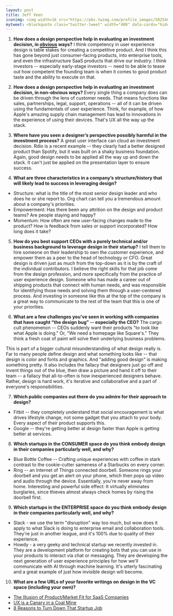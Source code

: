 ```yaml
---
layout: post
title: Jeff Veen
iconimg: <img width=16 src="https://pbs.twimg.com/profile_images/502548502904201216/oZSQG89V.jpeg">
mytweet: <blockquote class="twitter-tweet" width="480" data-cards="hidden" lang="en"><p lang="en" dir="ltr">Worked with <a href="https://twitter.com/tweetalbert">@tweetalbert</a> for 2 yrs in <a href="https://twitter.com/NEAVC">@NEAVC</a> Design Studio; I am thrilled he is officially here! <a href="http://t.co/nUlV7N38fB">http://t.co/nUlV7N38fB</a> <a href="https://twitter.com/hashtag/ItStartsWithDeisgn?src=hash">#ItStartsWithDeisgn</a></p>&mdash; daynagrayson (@daynagrayson) <a href="https://twitter.com/daynagrayson/status/654676127777099776">October 15, 2015</a></blockquote><script async src="//platform.twitter.com/widgets.js" charset="utf-8"></script>  
---
```


1. <b>How does a design perspective help in evaluating an investment decision, in <span style="border-bottom: 2px solid black;">obvious</span> ways?</b> I think competency in user experience design is table stakes for creating a competitive product. And I think this has gone beyond just consumer-facing products, into enterprise tools, and even the infrastructure SaaS products that drive our industry. I think investors -- especially early-stage investors -- need to be able to tease out how competent the founding team is when it comes to good product taste and the ability to execute on that.

2. <b>How does a design perspective help in evaluating an investment decision, in non-obvious ways?</b> Every single thing a company does can be driven through the lens of customer needs. That means functions like sales, partnerships, legal, support, operations -- all of it can be driven using the fundamentals of user experience. Think, for example, of how Apple's amazing supply chain management has lead to innovations in the experience of using their devices. That's UX all the way up the stack.

3. <b>Where have you seen a designer&rsquo;s perspective possibly harmful in the investment process?</b> A great user interface can cloud an investment decision. Rdio is a recent example -- they clearly had a better designed product than Spotify, but it was built on a shaky business foundation. Again, good design needs to be applied all the way up and down the stack. It can't just be applied on the presentation layer to ensure success.

4. <b>What are three characteristics in a company&rsquo;s structure/history that will likely lead to success in leveraging design?</b>
  * Structure: what is the title of the most senior design leader and who does he or she report to. Org chart can tell you a tremendous amount about a company's priorities.
  * Empowerment: Has there been any attrition on the design and product teams? Are people staying and happy?
  * Momentum: How often are new user-facing changes made to the product? How is feedback from sales or support incorporated? How long does it take?

5. <b>How do you best support CEOs with a purely technical and/or business background to leverage design in their startup?</b> I tell them to hire someone on their leadership to own the customer experience, and empower them as a peer to the head of technology or CFO. Great design is driven just as much from the top-down as it is by the craft of the individual contributors. I believe the right skills for that job come from the design profession, and more specifically from the practice of user experience design. Someone who has made a career out of shipping products that connect with human needs, and was responsible for identifying those needs and solving them through a user-centered process. And investing in someone like this at the top of the company is a great way to communicate to the rest of the team that this is one of your priorities.

6. <b>What are a few challenges you've seen in working with companies that have caught &ldquo;the design bug&rdquo; -- especially the CEO?</b> The cargo cult phenomenon -- CEOs suddenly want their products "to look like what Apple is doing." Or, "We need a homepage like Square's." They think a fresh coat of paint will solve their underlying business problems.

This is part of a bigger cultural misunderstanding of what design really is. Far to many people define design and what something looks like -- that design is color and fonts and graphics. And "adding good design" is making something pretty. It also includes the fallacy that designers just go off and invent things out of the blue, then draw a picture and hand it off to their team -- a fallacy that all-to-often is how inexperienced designers behave. Rather, design is hard work, it's iterative and collaborative and a part of everyone's responsibilities.

7. <b>Which public companies out there do you admire for their approach to design?</b>
  * Fitbit -- they completely understand that social encouragement is what drives lifestyle change, not some gadget that you attach to your body. Every aspect of their product supports this.
  * Google -- they're getting better at design faster than Apple is getting better at services.

8. <b>Which startups in the CONSUMER space do you think embody design in their companies particularly well, and why?</b>
  * Blue Bottle Coffee -- Crafting unique experiences with coffee in stark contrast to the cookie-cutter sameness of a Starbucks on every corner.
  * Ring -- an Internet of Things connected doorbell. Someone rings your doorbell and you get an alert on your phone, which then pops up video and audio through the device. Essentially, you're never away from home. Interesting and powerful side effect: It virtually eliminates burglaries, since thieves almost always check homes by rising the doorbell first.

9. <b>Which startups in the ENTERPRISE space do you think embody design in their companies particularly well, and why?</b>
  * Slack - we use the term "disruption" way too much, but wow does it apply to what Slack is doing to enterprise email and collaboration tools. They're just in another league, and it's 100% due to quality of their experience. 
  * Howdy - a very geeky and technical startup we recently invested in. They are a development platform for creating bots that you can use in your products to interact via chat or messaging. They are developing the next generation of user experience principles for how we'll communicate with AI through machine learning. It's utterly fascinating and a great example of just how invisible design will become.

10. <b>What are a few URLs of your favorite writings on design in the VC space (including your own)?</b> 
  * [The Illusion of Product/Market Fit for SaaS Companies](http://www.feld.com/archives/2015/01/illusion-product-market-fit-saas-companies.html)
  * [UX is a Canary in a Coal Mine](https://medium.com/swlh/ux-is-a-canary-in-a-coal-mine-b7764b77f371#.yaem7txh4)
  * [8 Reasons to Turn Down That Startup Job](https://deardesignstudent.com/8-reasons-to-turn-down-that-startup-job-1f82a00ade34#.7mij9i4ri)


